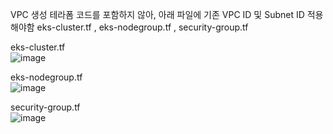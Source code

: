 VPC 생성 테라폼 코드를 포함하지 않아, 아래 파일에 기존 VPC ID 및 Subnet ID 적용해야함
eks-cluster.tf , eks-nodegroup.tf , security-group.tf

eks-cluster.tf 
<br>
![image](https://user-images.githubusercontent.com/31732708/216255980-bc20c235-28a1-4072-a697-bb397f97c962.png)

eks-nodegroup.tf 
<br>
![image](https://user-images.githubusercontent.com/31732708/216256229-c3bb5a13-4ab7-4766-8813-0a345d859c76.png)

security-group.tf
<br>
![image](https://user-images.githubusercontent.com/31732708/216256174-502d04e6-9ff8-49fc-9d48-f668d6d5b489.png)
